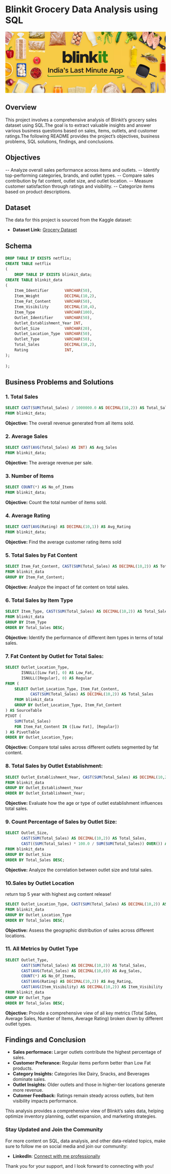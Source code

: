 # Blinkit Grocery Data Analysis using SQL

![](https://github.com/tktejas117/-BlinkIt-Grocery-Dataset/blob/main/image.jpg)

## Overview
This project involves a comprehensive analysis of Blinkit’s grocery sales dataset using SQL.The goal is to extract valuable insights and answer various business questions based on sales, items, outlets, and customer ratings.The following README provides the project’s objectives, business problems, SQL solutions, findings, and conclusions.
## Objectives

-- Analyze overall sales performance across items and outlets.
-- Identify top-performing categories, brands, and outlet types.
-- Compare sales contribution by fat content, outlet size, and outlet location.
-- Measure customer satisfaction through ratings and visibility.
-- Categorize items based on product descriptions.

## Dataset

The data for this project is sourced from the Kaggle dataset:

- **Dataset Link:** [Grocery Dataset](https://www.kaggle.com/datasets/arunkumaroraon/blinkit-grocery-dataset)

## Schema

```sql
DROP TABLE IF EXISTS netflix;
CREATE TABLE netflix
(
    DROP TABLE IF EXISTS blinkit_data;
CREATE TABLE blinkit_data
(
    Item_Identifier       VARCHAR(50),
    Item_Weight           DECIMAL(10,2),
    Item_Fat_Content      VARCHAR(50),
    Item_Visibility       DECIMAL(10,4),
    Item_Type             VARCHAR(100),
    Outlet_Identifier     VARCHAR(50),
    Outlet_Establishment_Year INT,
    Outlet_Size           VARCHAR(20),
    Outlet_Location_Type  VARCHAR(50),
    Outlet_Type           VARCHAR(50),
    Total_Sales           DECIMAL(10,2),
    Rating                INT,
);

);
```

## Business Problems and Solutions

### 1. Total Sales

```sql
SELECT CAST(SUM(Total_Sales) / 1000000.0 AS DECIMAL(10,2)) AS Total_Sales_Million
FROM blinkit_data;
```

**Objective:** The overall revenue generated from all items sold.

### 2. Average Sales

```sql
SELECT CAST(AVG(Total_Sales) AS INT) AS Avg_Sales
FROM blinkit_data;

```

**Objective:** The average revenue per sale.

### 3. Number of Items

```sql
SELECT COUNT(*) AS No_of_Items
FROM blinkit_data;

```

**Objective:** Count the total number of items sold.

### 4. Average Rating

```sql
SELECT CAST(AVG(Rating) AS DECIMAL(10,1)) AS Avg_Rating
FROM blinkit_data;

```

**Objective:** Find the average customer rating items sold

### 5. Total Sales by Fat Content

```sql
SELECT Item_Fat_Content, CAST(SUM(Total_Sales) AS DECIMAL(10,2)) AS Total_Sales
FROM blinkit_data
GROUP BY Item_Fat_Content;

```

**Objective:** Analyze the impact of fat content on total sales.

### 6. Total Sales by Item Type

```sql
SELECT Item_Type, CAST(SUM(Total_Sales) AS DECIMAL(10,2)) AS Total_Sales
FROM blinkit_data
GROUP BY Item_Type
ORDER BY Total_Sales DESC;

```

**Objective:** Identify the performance of different item types in terms of total sales.

### 7. Fat Content by Outlet for Total Sales:

```sql
SELECT Outlet_Location_Type, 
       ISNULL([Low Fat], 0) AS Low_Fat, 
       ISNULL([Regular], 0) AS Regular
FROM (
    SELECT Outlet_Location_Type, Item_Fat_Content, 
           CAST(SUM(Total_Sales) AS DECIMAL(10,2)) AS Total_Sales
    FROM blinkit_data
    GROUP BY Outlet_Location_Type, Item_Fat_Content
) AS SourceTable
PIVOT (
    SUM(Total_Sales) 
    FOR Item_Fat_Content IN ([Low Fat], [Regular])
) AS PivotTable
ORDER BY Outlet_Location_Type;


```

**Objective:** Compare total sales across different outlets segmented by fat content.

### 8. Total Sales by Outlet Establishment:

```sql
SELECT Outlet_Establishment_Year, CAST(SUM(Total_Sales) AS DECIMAL(10,2)) AS Total_Sales
FROM blinkit_data
GROUP BY Outlet_Establishment_Year
ORDER BY Outlet_Establishment_Year;

```

**Objective:** Evaluate how the age or type of outlet establishment influences total sales.

### 9. Count Percentage of Sales by Outlet Size:

```sql
SELECT Outlet_Size, 
       CAST(SUM(Total_Sales) AS DECIMAL(10,2)) AS Total_Sales,
       CAST((SUM(Total_Sales) * 100.0 / SUM(SUM(Total_Sales)) OVER()) AS DECIMAL(10,2)) AS Sales_Percentage
FROM blinkit_data
GROUP BY Outlet_Size
ORDER BY Total_Sales DESC;

```

**Objective:** Analyze the correlation between outlet size and total sales.

### 10.Sales by Outlet Location
return top 5 year with highest avg content release!

```sql
SELECT Outlet_Location_Type, CAST(SUM(Total_Sales) AS DECIMAL(10,2)) AS Total_Sales
FROM blinkit_data
GROUP BY Outlet_Location_Type
ORDER BY Total_Sales DESC;

```

**Objective:** Assess the geographic distribution of sales across different locations.

### 11. All Metrics by Outlet Type

```sql
SELECT Outlet_Type, 
       CAST(SUM(Total_Sales) AS DECIMAL(10,2)) AS Total_Sales,
       CAST(AVG(Total_Sales) AS DECIMAL(10,0)) AS Avg_Sales,
       COUNT(*) AS No_Of_Items,
       CAST(AVG(Rating) AS DECIMAL(10,2)) AS Avg_Rating,
       CAST(AVG(Item_Visibility) AS DECIMAL(10,2)) AS Item_Visibility
FROM blinkit_data
GROUP BY Outlet_Type
ORDER BY Total_Sales DESC;

```

**Objective:**  Provide a comprehensive view of all key metrics (Total Sales, Average Sales, Number of 	Items, Average Rating) broken down by different outlet types.


## Findings and Conclusion

- **Sales performace:** Larger outlets contribute the highest percentage of sales.
- **Customer Preferance:** Regular items perform better than Low Fat products.
- **Category Insights:** Categories like Dairy, Snacks, and Beverages dominate sales.
- **Outlet Insights:** Older outlets and those in higher-tier locations generate more revenue.
- **Cutomer Feedback:** Ratings remain steady across outlets, but item visibility impacts performance.

This analysis provides a comprehensive view of Blinkit’s sales data, helping optimize inventory planning, outlet expansion, and marketing strategies.


### Stay Updated and Join the Community

For more content on SQL, data analysis, and other data-related topics, make sure to follow me on social media and join our community:


- **LinkedIn**: [Connect with me professionally](https://www.linkedin.com/in/tejas-kumar-s)

Thank you for your support, and I look forward to connecting with you!
